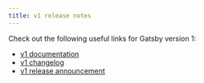 ```yaml
---
title: v1 release notes
---
```


Check out the following useful links for Gatsby version 1:

- [v1 documentation](https://v1.gatsbyjs.org/)
- [v1 changelog](https://github.com/gatsbyjs/gatsby/blob/master/CHANGELOG.md#100---2017-07-06)
- [v1 release announcement](/blog/gatsby-v1/)